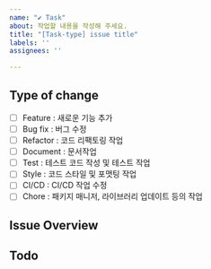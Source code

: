 ```yaml
---
name: "✔️ Task"
about: 작업할 내용을 작성해 주세요.
title: "[Task-type] issue title"
labels: ''
assignees: ''

---
```


## Type of change
<!-- 작업의 종류를 선택해주세요. -->
- [ ] Feature : 새로운 기능 추가
- [ ] Bug fix : 버그 수정
- [ ] Refactor : 코드 리팩토링 작업
- [ ] Document : 문서작업
- [ ] Test : 테스트 코드 작성 및 테스트 작업
- [ ] Style : 코드 스타일 및 포맷팅 작업
- [ ] CI/CD : CI/CD 작업 수정
- [ ] Chore : 패키지 매니저, 라이브러리 업데이트 등의 작업

## Issue Overview
<!-- 이슈 내용을 정리해 주세요 -->

## Todo
<!-- 앞으로 해야 할 일에 대해 적어주세요 -->
